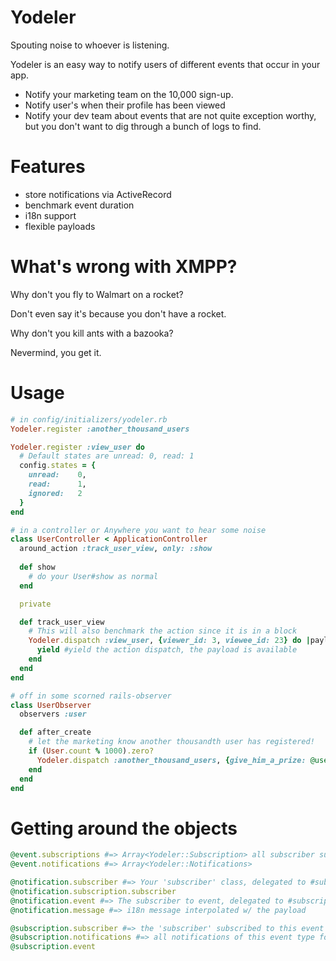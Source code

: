 Yodeler
=======

Spouting noise to whoever is listening.

Yodeler is an easy way to notify users of different events that occur in your app.

  * Notify your marketing team on the 10,000 sign-up.
  * Notify user's when their profile has been viewed
  * Notify your dev team about events that are not quite exception worthy, but you don't want to dig through a bunch of logs to find.


Features
========

  * store notifications via ActiveRecord
  * benchmark event duration
  * i18n support  
  * flexible payloads


What's wrong with XMPP?
=======================

  Why don't you fly to Walmart on a rocket?

  Don't even say it's because you don't have a rocket.

  Why don't you kill ants with a bazooka?

  Nevermind, you get it.


Usage
=====

```ruby
# in config/initializers/yodeler.rb
Yodeler.register :another_thousand_users

Yodeler.register :view_user do
  # Default states are unread: 0, read: 1
  config.states = {
    unread:    0,
    read:      1,
    ignored:   2
  }
end
```

```ruby
# in a controller or Anywhere you want to hear some noise
class UserController < ApplicationController
  around_action :track_user_view, only: :show
  
  def show
    # do your User#show as normal
  end

  private

  def track_user_view
    # This will also benchmark the action since it is in a block
    Yodeler.dispatch :view_user, {viewer_id: 3, viewee_id: 23} do |payload|
      yield #yield the action dispatch, the payload is available
    end
  end
end
```

```ruby
# off in some scorned rails-observer
class UserObserver
  observers :user

  def after_create
    # let the marketing know another thousandth user has registered!
    if (User.count % 1000).zero?
      Yodeler.dispatch :another_thousand_users, {give_him_a_prize: @user.id}
    end
  end
end
```


Getting around the objects
==========================

```ruby
@event.subscriptions #=> Array<Yodeler::Subscription> all subscriber subscriptions
@event.notifications #=> Array<Yodeler::Notifications>

@notification.subscriber #=> Your 'subscriber' class, delegated to #subscription
@notification.subscription.subscriber
@notification.event #=> The subscriber to event, delegated to #subscription
@notification.message #=> i18n message interpolated w/ the payload

@subscription.subscriber #=> the 'subscriber' subscribed to this event
@subscription.notifications #=> all notifications of this event type for this subscriber
@subscription.event

```